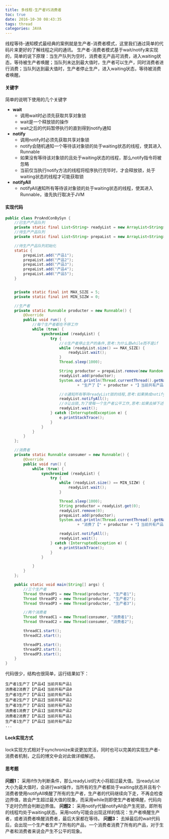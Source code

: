 ```yaml
---
title: 多线程-生产者VS消费者
toc: true
date: 2016-10-30 08:43:35
tags: thread
categories: JAVA
---
```


线程等待-通知模式最经典的案例就是生产者-消费者模式，这里我们通过简单的代码片来更好的了解线程之间的通讯。
生产者-消费者模式基于wait/notify来实现的，简单的说下原理：当生产队列为空时，消费者无产品可消费，进入waiting状态，等待被生产者唤醒；当队列未达到最大值时，生产者可以生产，同时消费者进行消费；当队列达到最大值时，生产者停止生产，进入waiting状态，等待被消费者唤醒。

<!-- more -->


#### 关键字
简单的说明下使用的几个关键字
* **wait**
	* 调用wait时必须先获取共享对象锁
	* wait是一个释放锁的操作
	* wait之后的代码暂停执行的直到得到notify通知
* **notify** 
	* 调用notify时必须先获取共享对象锁
	* notify会随机通知一个等待该对象锁的处于waiting状态的线程，使其进入Runnable
	* 如果没有等待该对象锁的且处于waiting状态的线程，那么notify指令将被忽略
	* 当前仅当执行notify方法的线程将程序执行完毕时，才会释放锁，处于waiting状态的线程才可能获取锁
* **notifyAll** 
	* notifyAll通知所有等待该对象锁的处于waiting状态的线程，使其进入Runnable，谁先执行取决于JVM

#### 实现代码
```java
public class ProAndConBySyn {
    //已生产产品队列
    private static final List<String> readyList = new ArrayList<String>();
    //待生产产品队列
    private static final List<String> prepaList = new ArrayList<String>();

    //待生产产品队列初始化
    static {
        prepaList.add("产品1");
        prepaList.add("产品2");
        prepaList.add("产品3");
        prepaList.add("产品4");
        prepaList.add("产品5");
    }


    private static final int MAX_SIZE = 5;
    private static final int MIN_SIZW = 0;

    //生产者
    private static Runnable producter = new Runnable() {
        @Override
        public void run() {
            //每个生产者都在不停工作
            while (true) {
                synchronized (readyList) {
                    try {
                        //①生产者停止生产的条件,思考:为什么是while而不是if
                        while (readyList.size() == MAX_SIZE) {
                            readyList.wait();
                        }
                        Thread.sleep(1000);

                        String productor = prepaList.remove(new Random().nextInt(prepaList.size()));
                        readyList.add(productor);
                        System.out.println(Thread.currentThread().getName()
                                + "生产了【" + productor + "】当前共有产品" + readyList.size());

                        //②通知所有等待readyList锁的线程,思考:如果换成notify会出现什么结果
                        readyList.notifyAll();
                        //③让出锁,为了使每一个生产者公平工作,思考:如果去掉下述代码会出现什么结果
                        readyList.wait();
                    } catch (InterruptedException e) {
                        e.printStackTrace();
                    }
                }
            }
        }
    };

    //消费者
    private static Runnable consumer = new Runnable() {
        @Override
        public void run() {
            while (true) {
                synchronized (readyList) {
                    try {
                        while (readyList.size() == MIN_SIZW) {
                            readyList.wait();
                        }

                        Thread.sleep(1000);
                        String productor = readyList.get(0);
                        readyList.remove(0);
                        prepaList.add(productor);
                        System.out.println(Thread.currentThread().getName()
                                + "消费了【" + productor + "】当前共有产品" + readyList.size());

                        readyList.notifyAll();
                        readyList.wait();
                    } catch (InterruptedException e) {
                        e.printStackTrace();
                    }
                }

            }
        }
    };

    public static void main(String[] args) {
        //三个生产者
        Thread threadP1 = new Thread(producter, "生产者1");
        Thread threadP2 = new Thread(producter, "生产者2");
        Thread threadP3 = new Thread(producter, "生产者3");

        //两个消费者
        Thread threadC1 = new Thread(consumer, "消费者1");
        Thread threadC2 = new Thread(consumer, "消费者2");

        threadC1.start();
        threadC2.start();

        threadP1.start();
        threadP2.start();
        threadP3.start();
    }
}
```
代码很少，结构也很简单，运行结果如下：
```
生产者1生产了【产品4】当前共有产品1
消费者2消费了【产品4】当前共有产品0
生产者3生产了【产品1】当前共有产品1
生产者2生产了【产品2】当前共有产品2
生产者3生产了【产品5】当前共有产品3
消费者1消费了【产品1】当前共有产品2
消费者2消费了【产品2】当前共有产品1
生产者1生产了【产品2】当前共有产品2
...
```

#### Lock实现方式
lock实现方式相对于synchronize来说更加灵活，同时也可以完美的实现生产者-消费者机制，之后的博文中会对此做详细解述。

#### 思考题
**问题1：**
采用if作为判断条件，那么readyList的大小将超过最大值。当readyList大小为最大值时，会进行wait操作，当所有的生产者都处于waiting状态并且有个消费者使用notifyAll唤醒了所有的生产者，生产者的代码继续向下走，不再会检查边界值，故会产生超过最大值的现象，而采用while则即使生产者被唤醒，代码向下走时仍然会判断边界值。
**问题2：**
采用notify代替notifyAll会产生死锁，即所有的线程均处于waiting状态。采用notify可能会出现这样的情况：生产者唤醒生产者，或者消费者唤醒消费者，最后大家都在等待。
**问题3：**
去掉最后的wait代码后，会出现一个生产者生产了所有的产品，一个消费者消费了所有的产品，对于生产者和消费者来说会产生不公平的现象。




